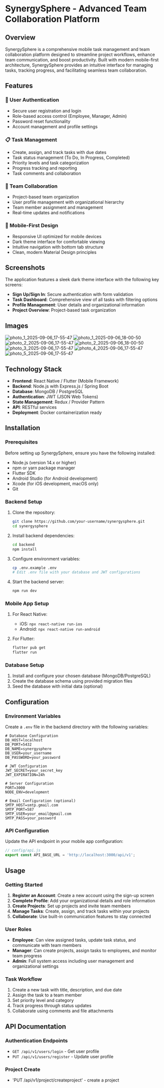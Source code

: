 # SynergySphere - Advanced Team Collaboration Platform

## Overview

SynergySphere is a comprehensive mobile task management and team collaboration platform designed to streamline project workflows, enhance team communication, and boost productivity. Built with modern mobile-first architecture, SynergySphere provides an intuitive interface for managing tasks, tracking progress, and facilitating seamless team collaboration.

## Features

### 🔐 User Authentication
- Secure user registration and login
- Role-based access control (Employee, Manager, Admin)
- Password reset functionality
- Account management and profile settings

### 📋 Task Management
- Create, assign, and track tasks with due dates
- Task status management (To Do, In Progress, Completed)
- Priority levels and task categorization
- Progress tracking and reporting
- Task comments and collaboration

### 👥 Team Collaboration
- Project-based team organization
- User profile management with organizational hierarchy
- Team member assignment and management
- Real-time updates and notifications

### 📱 Mobile-First Design
- Responsive UI optimized for mobile devices
- Dark theme interface for comfortable viewing
- Intuitive navigation with bottom tab structure
- Clean, modern Material Design principles

## Screenshots

The application features a sleek dark theme interface with the following key screens:

- **Sign Up/Sign In**: Secure authentication with form validation
- **Task Dashboard**: Comprehensive view of all tasks with filtering options
- **Profile Management**: User details and organizational information
- **Project Overview**: Project-based task organization

## Images

![photo_1_2025-09-06_17-55-47](images/photo_1_2025-09-06_17-55-47.jpg)
![photo_1_2025-09-06_18-00-50](images/photo_1_2025-09-06_18-00-50.jpg)
![photo_2_2025-09-06_17-55-47](images/photo_2_2025-09-06_17-55-47.jpg)
![photo_2_2025-09-06_18-00-50](images/photo_2_2025-09-06_18-00-50.jpg)
![photo_3_2025-09-06_17-55-47](images/photo_3_2025-09-06_17-55-47.jpg)
![photo_4_2025-09-06_17-55-47](images/photo_4_2025-09-06_17-55-47.jpg)
![photo_5_2025-09-06_17-55-47](images/photo_5_2025-09-06_17-55-47.jpg)

## Technology Stack

- **Frontend**: React Native / Flutter (Mobile Framework)
- **Backend**: Node.js with Express.js / Spring Boot
- **Database**: MongoDB / PostgreSQL
- **Authentication**: JWT (JSON Web Tokens)
- **State Management**: Redux / Provider Pattern
- **API**: RESTful services
- **Deployment**: Docker containerization ready

## Installation

### Prerequisites

Before setting up SynergySphere, ensure you have the following installed:

- Node.js (version 14.x or higher)
- npm or yarn package manager
- Flutter SDK
- Android Studio (for Android development)
- Xcode (for iOS development, macOS only)
- Git

### Backend Setup

1. Clone the repository:
   ```bash
   git clone https://github.com/your-username/synergysphere.git
   cd synergysphere
   ```

2. Install backend dependencies:
   ```bash
   cd backend
   npm install
   ```

3. Configure environment variables:
   ```bash
   cp .env.example .env
   # Edit .env file with your database and JWT configurations
   ```

4. Start the backend server:
   ```bash
   npm run dev
   ```

### Mobile App Setup

1. For React Native:
   - iOS: `npx react-native run-ios`
   - Android: `npx react-native run-android`

2. For Flutter:
   ```bash
   flutter pub get
   flutter run
   ```

### Database Setup

1. Install and configure your chosen database (MongoDB/PostgreSQL)
2. Create the database schema using provided migration files
3. Seed the database with initial data (optional)

## Configuration

### Environment Variables

Create a `.env` file in the backend directory with the following variables:

```env
# Database Configuration
DB_HOST=localhost
DB_PORT=5432
DB_NAME=synergysphere
DB_USER=your_username
DB_PASSWORD=your_password

# JWT Configuration
JWT_SECRET=your_secret_key
JWT_EXPIRATION=24h

# Server Configuration
PORT=3000
NODE_ENV=development

# Email Configuration (optional)
SMTP_HOST=smtp.gmail.com
SMTP_PORT=587
SMTP_USER=your_email@gmail.com
SMTP_PASS=your_password
```

### API Configuration

Update the API endpoint in your mobile app configuration:

```javascript
// config/api.js
export const API_BASE_URL = 'http://localhost:3000/api/v1';
```

## Usage

### Getting Started

1. **Register an Account**: Create a new account using the sign-up screen
2. **Complete Profile**: Add your organizational details and role information
3. **Create Projects**: Set up projects and invite team members
4. **Manage Tasks**: Create, assign, and track tasks within your projects
5. **Collaborate**: Use built-in communication features to stay connected

### User Roles

- **Employee**: Can view assigned tasks, update task status, and communicate with team members
- **Manager**: Can create projects, assign tasks to employees, and monitor team progress
- **Admin**: Full system access including user management and organizational settings

### Task Workflow

1. Create a new task with title, description, and due date
2. Assign the task to a team member
3. Set priority level and category
4. Track progress through status updates
5. Collaborate using comments and file attachments

## API Documentation

### Authentication Endpoints

- `GET /api/v1/users/login` - Get user profile
- `PUT /api/v1/users/register` - Update user profile


### Project Create
- 'PUT /api/v1/project/createproject' - create a project
